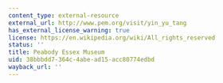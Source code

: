 ```yaml
---
content_type: external-resource
external_url: http://www.pem.org/visit/yin_yu_tang
has_external_license_warning: true
license: https://en.wikipedia.org/wiki/All_rights_reserved
status: ''
title: Peabody Essex Museum
uid: 38bbbdd7-364c-4abe-ad15-acc80774edbd
wayback_url: ''
---
```

